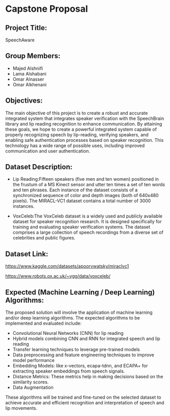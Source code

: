 # Capstone Proposal

## Project Title:
SpeechAware

## Group Members:
- Majed Alshnifi
- Lama Alshabani
- Omar Alnasser
- Omar Alkhenani

## Objectives:
The main objective of this project is to create a robust and accurate integrated system that integrates speaker verification with the SpeechBrain library and lip reading recognition to enhance communication. By attaining these goals, we hope to create a powerful integrated system capable of properly recognizing speech by lip-reading, verifying speakers, and enabling safe authentication processes based on speaker recognition. This technology has a wide range of possible uses, including improved communication and user authentication.

## Dataset Description:

-   Lip Reading:Fifteen speakers (five men and ten women) positioned in the frustum of a MS Kinect sensor and utter ten times a set of ten words and ten phrases. Each instance of the dataset consists of a synchronized sequence of color and depth images (both of 640x480 pixels). The MIRACL-VC1 dataset contains a total number of 3000 instances.

-   VoxCeleb:The VoxCeleb dataset is a widely used and publicly available dataset for speaker recognition research. It is designed specifically for training and evaluating speaker verification systems. The dataset comprises a large collection of speech recordings from a diverse set of celebrities and public figures.

## Dataset Link:

https://www.kaggle.com/datasets/apoorvwatsky/miraclvc1

https://www.robots.ox.ac.uk/~vgg/data/voxceleb/

## Expected (Machine Learning / Deep Learning) Algorithms:
The proposed solution will involve the application of machine learning and/or deep learning algorithms. The expected algorithms to be implemented and evaluated include:
- Convolutional Neural Networks (CNN) for lip reading
- Hybrid models combining CNN and RNN for integrated speech and lip reading
- Transfer learning techniques to leverage pre-trained models
- Data preprocessing and feature engineering techniques to improve model performance
- Embedding Models: like x-vectors, ecapa-tdnn, and ECAPA+ for extracting speaker embeddings from speech signals. 
- Distance Metrics: These metrics help in making decisions based on the similarity scores.
- Data Augmentation

These algorithms will be trained and fine-tuned on the selected dataset to achieve accurate and efficient recognition and interpretation of speech and lip movements.
